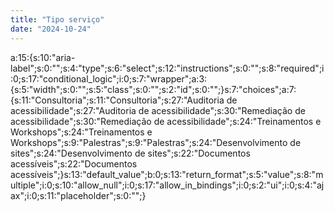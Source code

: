```yaml
---
title: "Tipo serviço"
date: "2024-10-24"
---
```


a:15:{s:10:"aria-label";s:0:"";s:4:"type";s:6:"select";s:12:"instructions";s:0:"";s:8:"required";i:0;s:17:"conditional\_logic";i:0;s:7:"wrapper";a:3:{s:5:"width";s:0:"";s:5:"class";s:0:"";s:2:"id";s:0:"";}s:7:"choices";a:7:{s:11:"Consultoria";s:11:"Consultoria";s:27:"Auditoria de acessibilidade";s:27:"Auditoria de acessibilidade";s:30:"Remediação de acessibilidade";s:30:"Remediação de acessibilidade";s:24:"Treinamentos e Workshops";s:24:"Treinamentos e Workshops";s:9:"Palestras";s:9:"Palestras";s:24:"Desenvolvimento de sites";s:24:"Desenvolvimento de sites";s:22:"Documentos acessíveis";s:22:"Documentos acessíveis";}s:13:"default\_value";b:0;s:13:"return\_format";s:5:"value";s:8:"multiple";i:0;s:10:"allow\_null";i:0;s:17:"allow\_in\_bindings";i:0;s:2:"ui";i:0;s:4:"ajax";i:0;s:11:"placeholder";s:0:"";}
